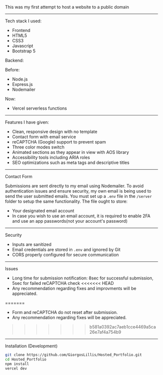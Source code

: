 This was my first attempt to host a website to a public domain

---

Tech stack I used:

- Frontend
- HTML5
- CSS3
- Javascript
- Bootstrap 5

Backend:

Before:

- Node.js
- Express.js
- Nodemailer

Now:

- Vercel serverless functions

---

Features I have given:

- Clean, responsive design with no template
- Contact form with email service
- reCAPTCHA (Google) support to prevent spam
- Three color modes switch
- Animated sections as they appear in view with AOS library
- Accessibility tools including ARIA roles
- SEO optimizations such as meta tags and descriptive titles

---

Contact Form

Submissions are sent directly to my email using Nodemailer. To avoid authentication issues and ensure security, my own email is being used to send the user submitted emails.
You must set up a `.env` file in the `/server` folder to setup the same functionality. The file ought to store:

- Your designated email account
- In case you wish to use an email account, it is required to enable 2FA and use an app passwords(not your account's password)

---

Security

- Inputs are sanitized
- Email credentials are stored in `.env` and ignored by Git
- CORS properly configured for secure communication

---

Issues

- Long time for submission notification: 8sec for successful submission, 5sec for failed reCAPTCHA check
<<<<<<< HEAD
- Any recommendation regarding fixes and improvments will be appreciated.

=======
- Form and reCAPTCHA do not reset after submission.
- Any recommendation regarding fixes will be appreciated.
>>>>>>> b581a0392ac7aeb1cce4469a5ca26e7af4a754b9
---

Installation (Development)

```bash
git clone https://github.com/GiorgosLillis/Hosted_Portfolio.git
cd Hosted_Portfolio
npm install
vercel dev
```
